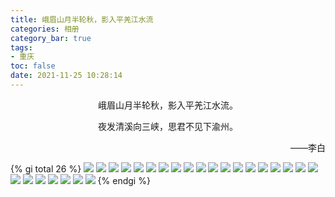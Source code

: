 ```yaml
---
title: 峨眉山月半轮秋，影入平羌江水流
categories: 相册
category_bar: true
tags:
- 重庆
toc: false
date: 2021-11-25 10:28:14
---
```


<p align="center">峨眉山月半轮秋，影入平羌江水流。</p>
<p align="center">夜发清溪向三峡，思君不见下渝州。</p>
<p align="right">——李白</p>

<!-- more-->

{% gi total 26 %}
    ![](/24/IMG_20201106_121751.jpg)
    ![](/24/IMG_20201106_122905.jpg)
    ![](/24/IMG_20201106_123005.jpg)
    ![](/24/IMG_20201106_123009.jpg)
    ![](/24/IMG_20201106_123110.jpg)
    ![](/24/IMG_20201106_140557.jpg)
    ![](/24/IMG_20201106_140559.jpg)
    ![](/24/IMG_20201106_142030.jpg)
    ![](/24/IMG_20201106_142746.jpg)
    ![](/24/IMG_20201106_142751.jpg)
    ![](/24/IMG_20201106_151914.jpg)
    ![](/24/IMG_20201106_195138.jpg)
    ![](/24/IMG_20201106_195159.jpg)
    ![](/24/IMG_20201106_195727.jpg)
    ![](/24/IMG_20201106_195836.jpg)
    ![](/24/IMG_20201106_195840.jpg)
    ![](/24/IMG_20201106_200733.jpg)
    ![](/24/IMG_20201106_225312.jpg)
    ![](/24/IMG_20201107_140103.jpg)
    ![](/24/IMG_20201107_143654.jpg)
    ![](/24/IMG_20201107_150118.jpg)
    ![](/24/IMG_20201108_100727.jpg)
    ![](/24/IMG_20201108_151951.jpg)
    ![](/24/IMG_20201109_124540.jpg)
    ![](/24/IMG_20201109_125013.jpg)
    ![](/24/IMG_20201109_225929.jpg)
{% endgi %}
